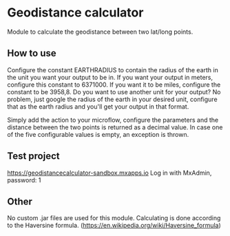 # Geodistance calculator
Module to calculate the geodistance between two lat/long points.

## How to use
Configure the constant EARTHRADIUS to contain the radius of the earth in the unit you want your output to be in. If you want your output in meters, configure this constant to 6371000. If you want it to be miles, configure the constant to be 3958,8. Do you want to use another unit for your output? No problem, just google the radius of the earth in your desired unit, configure that as the earth radius and you'll get your output in that format.

Simply add the action to your microflow, configure the parameters and the distance between the two points is returned as a decimal value.
In case one of the five configurable values is empty, an exception is thrown.

## Test project
https://geodistancecalculator-sandbox.mxapps.io
Log in with MxAdmin, password: 1

## Other
No custom .jar files are used for this module.
Calculating is done according to the Haversine formula. (https://en.wikipedia.org/wiki/Haversine_formula)
